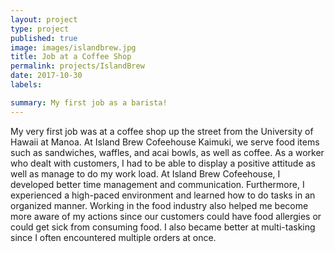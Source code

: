 ```yaml
---
layout: project
type: project
published: true
image: images/islandbrew.jpg
title: Job at a Coffee Shop 
permalink: projects/IslandBrew
date: 2017-10-30
labels:

summary: My first job as a barista!
---
```


  My very first job was at a coffee shop up the street from the University of Hawaii at Manoa.
At Island Brew Cofeehouse Kaimuki, we serve food items such as sandwiches, waffles, and acai bowls, as well as coffee. As a worker 
who dealt with customers, I had to be able to display a positive attitude as well as manage to do my work load. 
  At Island Brew Cofeehouse, I developed better time management and communication. Furthermore, I experienced a high-paced 
 environment and learned how to do tasks in an organized manner. Working in the food industry also helped me become more aware
 of my actions since our customers could have food allergies or could get sick from consuming food. I also became better at 
 multi-tasking since I often encountered multiple orders at once. 
 
